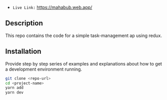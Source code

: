 - `Live Link:` https://mahabub.web.app/

## Description

This repo contains the code for a simple task-management ap using redux.

## Installation

Provide step by step series of examples and explanations about how to get a development environment running.

```bash
git clone <repo-url>
cd <project-name>
yarn add
yarn dev
```
